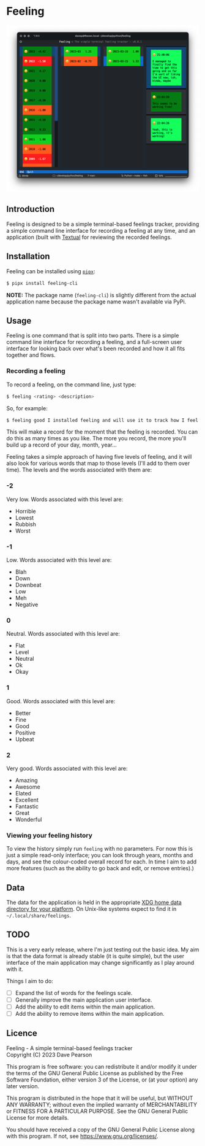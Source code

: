 # Feeling

![Feeling in action](https://raw.githubusercontent.com/davep/feeling/main/img/feeling.png)

## Introduction

Feeling is designed to be a simple terminal-based feelings tracker,
providing a simple command line interface for recording a feeling at any
time, and an application (built with
[Textual](https://textual.textualize.io/) for reviewing the recorded
feelings.

## Installation

Feeling can be installed using [`pipx`](https://pypa.github.io/pipx/):

```sh
$ pipx install feeling-cli
```

**NOTE:** The package name (`feeling-cli`) is slightly different from the
actual application name because the package name wasn't available via PyPi.

## Usage

Feeling is one command that is split into two parts. There is a simple
command line interface for recording a feeling, and a full-screen user
interface for looking back over what's been recorded and how it all fits
together and flows.

### Recording a feeling

To record a feeling, on the command line, just type:

```sh
$ feeling <rating> <description>
```

So, for example:

```sh
$ feeling good I installed feeling and will use it to track how I feel
```

This will make a record for the moment that the feeling is recorded. You can
do this as many times as you like. The more you record, the more you'll
build up a record of your day, month, year...

Feeling takes a simple approach of having five levels of feeling, and it
will also look for various words that map to those levels (I'll add to them
over time). The levels and the words associated with them are:

### -2

Very low. Words associated with this level are:

- Horrible
- Lowest
- Rubbish
- Worst

### -1

Low. Words associated with this level are:

- Blah
- Down
- Downbeat
- Low
- Meh
- Negative

### 0

Neutral. Words associated with this level are:

- Flat
- Level
- Neutral
- Ok
- Okay

### 1

Good. Words associated with this level are:

- Better
- Fine
- Good
- Positive
- Upbeat

### 2

Very good. Words associated with this level are:

- Amazing
- Awesome
- Elated
- Excellent
- Fantastic
- Great
- Wonderful

### Viewing your feeling history

To view the history simply run `feeling` with no parameters. For now this is
just a simple read-only interface; you can look through years, months and
days, and see the colour-coded overall record for each. In time I aim to add
more features (such as the ability to go back and edit, or remove entries).)

## Data

The data for the application is held in the appropriate [XDG home data
directory for your
platform](https://specifications.freedesktop.org/basedir-spec/basedir-spec-latest.html).
On Unix-like systems expect to find it in `~/.local/share/feelings`.

## TODO

This is a very early release, where I'm just testing out the basic idea. My
aim is that the data format is already stable (it is quite simple), but the
user interface of the main application may change significantly as I play
around with it.

Things I aim to do:

- [ ] Expand the list of words for the feelings scale.
- [ ] Generally improve the main application user interface.
- [ ] Add the ability to edit items within the main application.
- [ ] Add the ability to remove items within the main application.

## Licence

Feeling - A simple terminal-based feelings tracker  
Copyright (C) 2023 Dave Pearson

This program is free software: you can redistribute it and/or modify it
under the terms of the GNU General Public License as published by the Free
Software Foundation, either version 3 of the License, or (at your option)
any later version.

This program is distributed in the hope that it will be useful, but WITHOUT
ANY WARRANTY; without even the implied warranty of MERCHANTABILITY or
FITNESS FOR A PARTICULAR PURPOSE. See the GNU General Public License for
more details.

You should have received a copy of the GNU General Public License along with
this program. If not, see <https://www.gnu.org/licenses/>.

[//]: # (README.md ends here)
